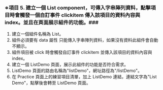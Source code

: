 ### ※項目 5. 建立一個 List component，可傳入字串陣列資料，點擊項目時會觸發一個自訂事件 clickitem 傳入該項目的資料內容與 index。並且在頁面展示組件的功能。###
1. 建立一個組件名稱為 List。
2. 組件必須要有 data 屬性 只能傳入字串陣列資料，如果沒有資料此組件會自動不顯示。
3. 組件項目被 click 時會觸發自訂事件 clickitem 並傳入該項目的資料內容與index。
4. 建立一個 ListDemo 頁面，展示此組件的功能是否符合需求。
5. ListDemo 頁面的路由名稱為"listDemo"，網址路徑為"/listDemo"。
6. 在 Practice 頁面上的練習項目清單，加上 ListDemo 連結，連結文字為"List Demo"，點擊後會轉至 ListDemo 頁面。